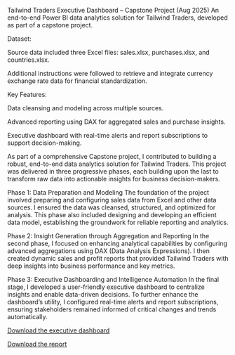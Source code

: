 Tailwind Traders Executive Dashboard – Capstone Project (Aug 2025)
An end-to-end Power BI data analytics solution for Tailwind Traders, developed as part of a capstone project.

Dataset:

Source data included three Excel files: sales.xlsx, purchases.xlsx, and countries.xlsx.

Additional instructions were followed to retrieve and integrate currency exchange rate data for financial standardization.

Key Features:

Data cleansing and modeling across multiple sources.

Advanced reporting using DAX for aggregated sales and purchase insights.

Executive dashboard with real-time alerts and report subscriptions to support decision-making.


As part of a comprehensive Capstone project, I contributed to building a robust, end-to-end data analytics solution for Tailwind Traders. This project was delivered in three progressive phases, each building upon the last to transform raw data into actionable insights for business decision-makers.

Phase 1: Data Preparation and Modeling
The foundation of the project involved preparing and configuring sales data from Excel and other data sources. I ensured the data was cleansed, structured, and optimized for analysis. This phase also included designing and developing an efficient data model, establishing the groundwork for reliable reporting and analytics.

Phase 2: Insight Generation through Aggregation and Reporting
In the second phase, I focused on enhancing analytical capabilities by configuring advanced aggregations using DAX (Data Analysis Expressions). I then created dynamic sales and profit reports that provided Tailwind Traders with deep insights into business performance and key metrics.

Phase 3: Executive Dashboarding and Intelligence Automation
In the final stage, I developed a user-friendly executive dashboard to centralize insights and enable data-driven decisions. To further enhance the dashboard’s utility, I configured real-time alerts and report subscriptions, ensuring stakeholders remained informed of critical changes and trends automatically.


[Download the executive dashboard](https://app.powerbi.com/groups/me/dashboards/ba3c5c3c-172c-4fc0-ac12-e1def8ed92cd?ctid=44467e6f-462c-4ea2-823f-7800de5434e3&experience=power-bi)

[Download the report](https://app.powerbi.com/groups/me/reports/1063ff2f-04be-49de-9f49-342e0caead30?ctid=44467e6f-462c-4ea2-823f-7800de5434e3&experience=power-bi)
